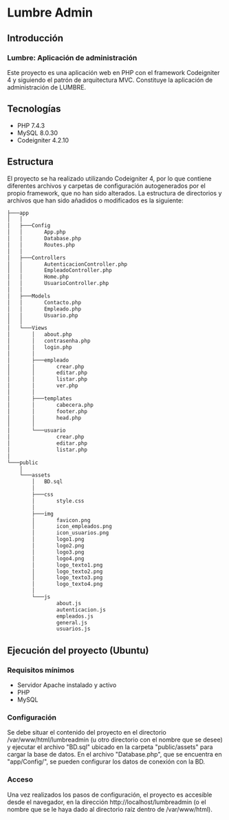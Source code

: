 # Lumbre Admin

## Introducción
### Lumbre: Aplicación de administración
Este proyecto es una aplicación web en PHP con el framework Codeigniter 4 y siguiendo el patrón de arquitectura MVC. Constituye la aplicación de administración de LUMBRE.

## Tecnologías
* PHP 7.4.3
* MySQL 8.0.30
* Codeigniter 4.2.10

## Estructura
El proyecto se ha realizado utilizando Codeigniter 4, por lo que contiene diferentes archivos y carpetas de configuración autogenerados por el propio framework, que no han sido alterados. La estructura de directorios y archivos que han sido añadidos o modificados es la siguiente:
```bash
├───app
│   │
│   ├───Config
│   │       App.php
│   │       Database.php
│   │       Routes.php
│   │
│   ├───Controllers
│   │       AutenticacionController.php
│   │       EmpleadoController.php
│   │       Home.php
│   │       UsuarioController.php
│   │
│   ├───Models
│   │       Contacto.php
│   │       Empleado.php
│   │       Usuario.php
│   │
│   └───Views
│       │   about.php
│       │   contrasenha.php
│       │   login.php
│       │
│       ├───empleado
│       │       crear.php
│       │       editar.php
│       │       listar.php
│       │       ver.php
│       │
│       ├───templates
│       │       cabecera.php
│       │       footer.php
│       │       head.php
│       │
│       └───usuario
│               crear.php
│               editar.php
│               listar.php
│
└───public
    │
    └───assets
        │   BD.sql
        │
        ├───css
        │       style.css
        │
        ├───img
        │       favicon.png
        │       icon_empleados.png
        │       icon_usuarios.png
        │       logo1.png
        │       logo2.png
        │       logo3.png
        │       logo4.png
        │       logo_texto1.png
        │       logo_texto2.png
        │       logo_texto3.png
        │       logo_texto4.png
        │
        └───js
                about.js
                autenticacion.js
                empleados.js
                general.js
                usuarios.js
```

## Ejecución del proyecto (Ubuntu)
### Requisitos mínimos
* Servidor Apache instalado y activo
* PHP 
* MySQL

### Configuración  
Se debe situar el contenido del proyecto en el directorio /var/www/html/lumbreadmin (u otro directorio con el nombre que se desee) y ejecutar el archivo "BD.sql" ubicado en la carpeta "public/assets" para cargar la base de datos. En el archivo "Database.php", que se encuentra en "app/Config/", se pueden configurar los datos de conexión con la BD.

### Acceso
Una vez realizados los pasos de configuración, el proyecto es accesible desde el navegador, en la dirección http://localhost/lumbreadmin (o el nombre que se le haya dado al directorio raíz dentro de /var/www/html).